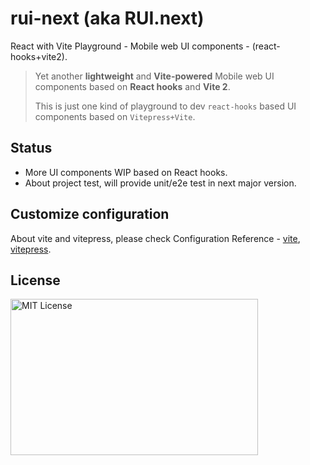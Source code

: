 # rui-next (aka RUI.next)

React with Vite Playground - Mobile web UI components - (react-hooks+vite2).

> Yet another **lightweight** and **Vite-powered** Mobile web UI components based on **React hooks** and **Vite 2**.
>
> This is just one kind of playground to dev `react-hooks` based UI components based on `Vitepress+Vite`.

## Status

- More UI components WIP based on React hooks.
- About project test, will provide unit/e2e test in next major version.

## Customize configuration

About vite and vitepress, please check Configuration Reference - [vite](https://vitejs.dev/config/), [vitepress](https://vitepress.vuejs.org).

## License

<img src="https://nikoni.top/images/niko-mit-react.png" alt="MIT License" width="396" height="250"/>
